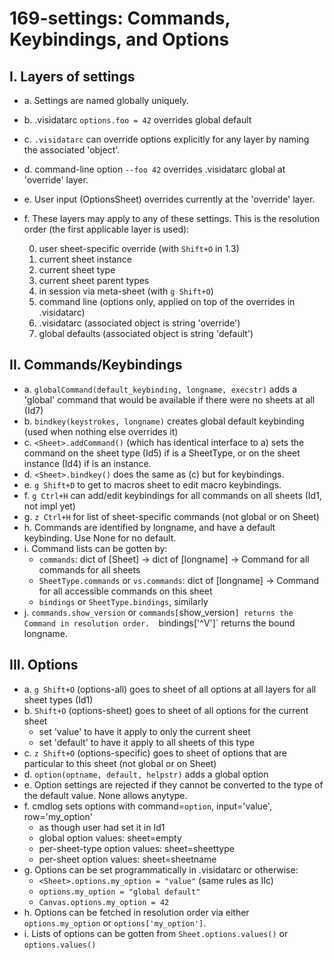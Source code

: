 # 169-settings: Commands, Keybindings, and Options

## I. Layers of settings

- a. Settings are named globally uniquely.
- b. .visidatarc `options.foo = 42` overrides global default
- c. `.visidatarc` can override options explicitly for any layer by naming the associated 'object'.
- d. command-line option `--foo 42` overrides .visidatarc global at 'override' layer.
- e. User input (OptionsSheet) overrides currently at the 'override' layer.
- f. These layers may apply to any of these settings.  This is the resolution order (the first applicable layer is used):

   0. user sheet-specific override (with `Shift+O` in 1.3)
   1. current sheet instance
   2. current sheet type
   3. current sheet parent types
   4. in session via meta-sheet (with `g Shift+O`)
   5. command line (options only, applied on top of the overrides in .visidatarc)
   6. .visidatarc  (associated object is string 'override')
   7. global defaults  (associated object is string 'default')


## II. Commands/Keybindings

- a. `globalCommand(default_keybinding, longname, execstr)` adds a 'global' command that would be available if there were no sheets at all (Id7)
- b. `bindkey(keystrokes, longname)` creates global default keybinding (used when nothing else overrides it)
- c. `<Sheet>.addCommand()` (which has identical interface to a) sets the command on the sheet type (Id5) if <Sheet> is a SheetType, or on the sheet instance (Id4) if <Sheet> is an instance.
- d. `<Sheet>.bindkey()` does the same as (c) but for keybindings.
- e. `g Shift+D` to get to macros sheet to edit macro keybindings.
- f. `g Ctrl+H` can add/edit keybindings for all commands on all sheets (Id1, not impl yet)
- g. `z Ctrl+H` for list of sheet-specific commands (not global or on Sheet)
- h. Commands are identified by longname, and have a default keybinding.  Use None for no default.
- i. Command lists can be gotten by:
    - `commands`: dict of [Sheet] -> dict of [longname] -> Command for all commands for all sheets
    - `SheetType.commands` or `vs.commands`: dict of [longname] -> Command for all accessible commands on this sheet
    - `bindings` or `SheetType.bindings`, similarly
- j. `commands.show_version` or `commands[`show_version`] returns the Command in resolution order.  `bindings['^V']` returns the bound longname.

## III. Options

- a. `g Shift+O` (options-all) goes to sheet of all options at all layers for all sheet types (Id1)
- b. `Shift+O` (options-sheet) goes to sheet of all options for the current sheet
    - set 'value' to have it apply to only the current sheet
    - set 'default' to have it apply to all sheets of this type
- c. `z Shift+O` (options-specific) goes to sheet of options that are particular to this sheet (not global or on Sheet)
- d. `option(optname, default, helpstr)` adds a global option
- e. Option settings are rejected if they cannot be converted to the type of the default value.  None allows anytype.
- f. cmdlog sets options with command=`option`, input='value', row='my_option'
    - as though user had set it in Id1
    - global option values: sheet=empty
    - per-sheet-type option values: sheet=sheettype
    - per-sheet option values: sheet=sheetname
- g. Options can be set programmatically in .visidatarc or otherwise:
   - `<Sheet>.options.my_option = "value"` (same rules as IIc)
   - `options.my_option = "global default"`
   - `Canvas.options.my_option = 42`
- h. Options can be fetched in resolution order via either `options.my_option` or `options['my_option']`.
- i. Lists of options can be gotten from `Sheet.options.values()` or `options.values()`
